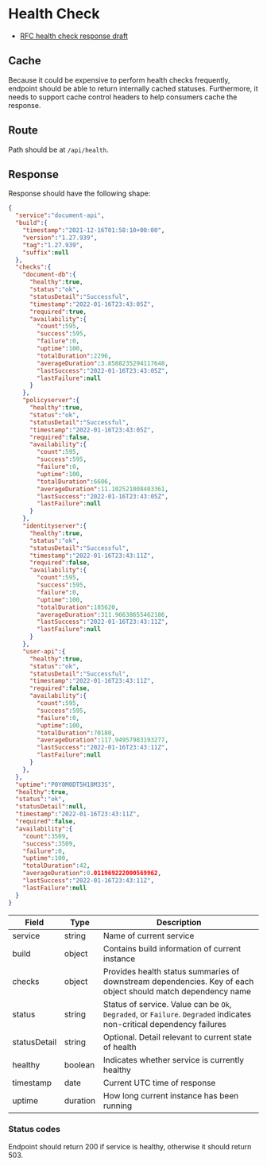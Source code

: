 # Health Check

- [RFC health check response draft](https://inadarei.github.io/rfc-healthcheck)

## Cache

Because it could be expensive to perform health checks frequently, endpoint should be able to return internally cached statuses. Furthermore, it needs to support cache control headers to help consumers cache the response.

## Route

Path should be at `/api/health`.

## Response

Response should have the following shape:

```json
{
  "service":"document-api",
  "build":{
    "timestamp":"2021-12-16T01:58:10+00:00",
    "version":"1.27.939",
    "tag":"1.27.939",
    "suffix":null
  },
  "checks":{
    "document-db":{
      "healthy":true,
      "status":"ok",
      "statusDetail":"Successful",
      "timestamp":"2022-01-16T23:43:05Z",
      "required":true,
      "availability":{
        "count":595,
        "success":595,
        "failure":0,
        "uptime":100,
        "totalDuration":2296,
        "averageDuration":3.8588235294117648,
        "lastSuccess":"2022-01-16T23:43:05Z",
        "lastFailure":null
      }
    },
    "policyserver":{
      "healthy":true,
      "status":"ok",
      "statusDetail":"Successful",
      "timestamp":"2022-01-16T23:43:05Z",
      "required":false,
      "availability":{
        "count":595,
        "success":595,
        "failure":0,
        "uptime":100,
        "totalDuration":6606,
        "averageDuration":11.102521008403361,
        "lastSuccess":"2022-01-16T23:43:05Z",
        "lastFailure":null
      }
    },
    "identityserver":{
      "healthy":true,
      "status":"ok",
      "statusDetail":"Successful",
      "timestamp":"2022-01-16T23:43:11Z",
      "required":false,
      "availability":{
        "count":595,
        "success":595,
        "failure":0,
        "uptime":100,
        "totalDuration":185620,
        "averageDuration":311.96638655462186,
        "lastSuccess":"2022-01-16T23:43:11Z",
        "lastFailure":null
      }
    },
    "user-api":{
      "healthy":true,
      "status":"ok",
      "statusDetail":"Successful",
      "timestamp":"2022-01-16T23:43:11Z",
      "required":false,
      "availability":{
        "count":595,
        "success":595,
        "failure":0,
        "uptime":100,
        "totalDuration":70180,
        "averageDuration":117.94957983193277,
        "lastSuccess":"2022-01-16T23:43:11Z",
        "lastFailure":null
      }
    },
  },
  "uptime":"P0Y0M0DT5H18M33S",
  "healthy":true,
  "status":"ok",
  "statusDetail":null,
  "timestamp":"2022-01-16T23:43:11Z",
  "required":false,
  "availability":{
    "count":3509,
    "success":3509,
    "failure":0,
    "uptime":100,
    "totalDuration":42,
    "averageDuration":0.011969222000569962,
    "lastSuccess":"2022-01-16T23:43:11Z",
    "lastFailure":null
  }
}
```

| Field        | Type     | Description                                                                                                           |
| ------------ | -------- | --------------------------------------------------------------------------------------------------------------------- |
| service      | string   | Name of current service                                                                                               |
| build        | object   | Contains build information of current instance                                                                        |
| checks       | object   | Provides health status summaries of downstream dependencies. Key of each object should match dependency name          |
| status       | string   | Status of service. Value can be `Ok`, `Degraded`, or `Failure`. `Degraded` indicates non-critical dependency failures |
| statusDetail | string   | Optional. Detail relevant to current state of health                                                                  |
| healthy      | boolean  | Indicates whether service is currently healthy                                                                        |
| timestamp    | date     | Current UTC time of response                                                                                          |
| uptime       | duration | How long current instance has been running                                                                            |

### Status codes

Endpoint should return 200 if service is healthy, otherwise it should return 503.
